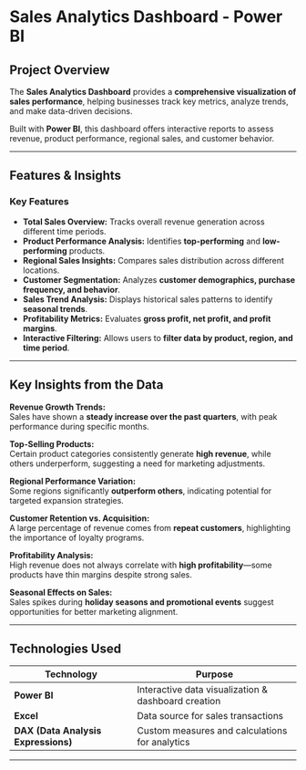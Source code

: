 #  Sales Analytics Dashboard - Power BI  

##  Project Overview  
The **Sales Analytics Dashboard** provides a **comprehensive visualization of sales performance**, helping businesses track key metrics, analyze trends, and make data-driven decisions.  

Built with **Power BI**, this dashboard offers interactive reports to assess revenue, product performance, regional sales, and customer behavior.  

---

## Features & Insights  

###  **Key Features**  
- **Total Sales Overview:** Tracks overall revenue generation across different time periods.  
- **Product Performance Analysis:** Identifies **top-performing** and **low-performing** products.  
- **Regional Sales Insights:** Compares sales distribution across different locations.  
- **Customer Segmentation:** Analyzes **customer demographics, purchase frequency, and behavior**.  
- **Sales Trend Analysis:** Displays historical sales patterns to identify **seasonal trends**.  
- **Profitability Metrics:** Evaluates **gross profit, net profit, and profit margins**.  
- **Interactive Filtering:** Allows users to **filter data by product, region, and time period**.  

---

## Key Insights from the Data  

**Revenue Growth Trends:**  
Sales have shown a **steady increase over the past quarters**, with peak performance during specific months.  

**Top-Selling Products:**  
Certain product categories consistently generate **high revenue**, while others underperform, suggesting a need for marketing adjustments.  

**Regional Performance Variation:**  
Some regions significantly **outperform others**, indicating potential for targeted expansion strategies.  

**Customer Retention vs. Acquisition:**  
A large percentage of revenue comes from **repeat customers**, highlighting the importance of loyalty programs.  

**Profitability Analysis:**  
High revenue does not always correlate with **high profitability**—some products have thin margins despite strong sales.  

**Seasonal Effects on Sales:**  
Sales spikes during **holiday seasons and promotional events** suggest opportunities for better marketing alignment.  

---

## Technologies Used  
| Technology | Purpose |  
|------------|---------|  
| **Power BI** | Interactive data visualization & dashboard creation |  
| **Excel** | Data source for sales transactions |  
| **DAX (Data Analysis Expressions)** | Custom measures and calculations for analytics |  

---

